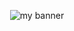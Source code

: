 <p align="center">
  
<img src="https://user-images.githubusercontent.com/68814413/200618699-ca962fa1-3561-47cc-b539-9b77ebe4b9f0.png" alt="my banner">
  
</p>
